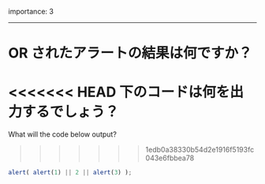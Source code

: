 importance: 3

---

# OR されたアラートの結果は何ですか？

<<<<<<< HEAD
下のコードは何を出力するでしょう？
=======
What will the code below output?
>>>>>>> 1edb0a38330b54d2e1916f5193fc043e6fbbea78

```js
alert( alert(1) || 2 || alert(3) );
```
